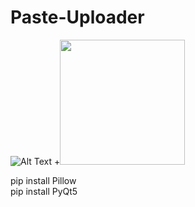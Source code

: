 # Paste-Uploader
![Alt Text](http://imgur.com/rSPdi4p.gif)
+<img src="/art/sample.gif?raw=true" width="200px">  


pip install Pillow  
pip install PyQt5

